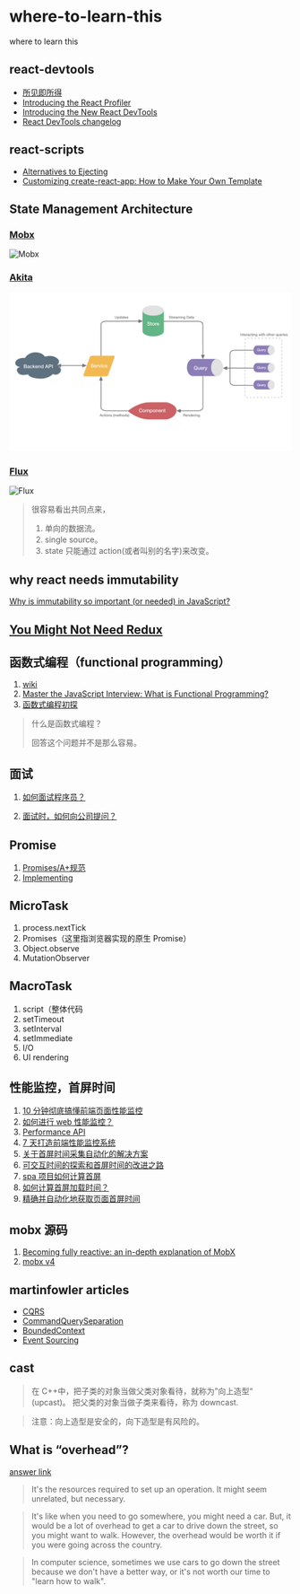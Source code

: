 # where-to-learn-this

where to learn this

## react-devtools

- [所见即所得](https://react-devtools-tutorial.now.sh)
- [Introducing the React Profiler](https://reactjs.org/blog/2018/09/10/introducing-the-react-profiler.html#reading-performance-data)
- [Introducing the New React DevTools](https://reactjs.org/blog/2019/08/15/new-react-devtools.html)
- [React DevTools changelog](https://github.com/facebook/react/blob/master/packages/react-devtools/CHANGELOG.md#react-devtools-changelog)

## react-scripts

- [Alternatives to Ejecting](https://create-react-app.dev/docs/alternatives-to-ejecting)
- [Customizing create-react-app: How to Make Your Own Template](https://auth0.com/blog/how-to-configure-create-react-app/)

## State Management Architecture

### [Mobx](https://mobx.js.org/README.html)

![Mobx](https://mobx.js.org/assets/flow.png)

### [Akita](https://netbasal.gitbook.io/akita/)

![Akita](./images/akita.jpg)

### [Flux](http://facebook.github.io/flux/docs/overview)

![Flux](https://facebook.github.io/flux/img/overview/flux-simple-f8-diagram-with-client-action-1300w.png)

> 很容易看出共同点来，
>
> 1. 单向的数据流。
> 2. single source。
> 3. state 只能通过 action(或者叫别的名字)来改变。

## why react needs immutability

[Why is immutability so important (or needed) in JavaScript?](https://stackoverflow.com/questions/34385243/why-is-immutability-so-important-or-needed-in-javascript)

## [You Might Not Need Redux](https://medium.com/@dan_abramov/you-might-not-need-redux-be46360cf367)

## 函数式编程（functional programming）

1. [wiki](https://zh.wikipedia.org/wiki/%E5%87%BD%E6%95%B0%E5%BC%8F%E7%BC%96%E7%A8%8B)
2. [Master the JavaScript Interview: What is Functional Programming?](https://medium.com/javascript-scene/master-the-javascript-interview-what-is-functional-programming-7f218c68b3a0)
3. [函数式编程初探](http://www.ruanyifeng.com/blog/2012/04/functional_programming.html)

> 什么是函数式编程？
>
> 回答这个问题并不是那么容易。

## 面试

1. [如何面试程序员？](http://www.ruanyifeng.com/blog/2010/12/how_to_interview_a_programmer.html)

2. [面试时，如何向公司提问？](http://www.ruanyifeng.com/blog/2012/08/questions_you_need_to_ask_in_an_interview.html)

## Promise

1. [Promises/A+规范](https://www.ituring.com.cn/article/66566)
2. [Implementing](https://www.promisejs.org/)

## MicroTask

1. process.nextTick
2. Promises（这里指浏览器实现的原生 Promise）
3. Object.observe
4. MutationObserver

## MacroTask

1. script（整体代码
2. setTimeout
3. setInterval
4. setImmediate
5. I/O
6. UI rendering

## 性能监控，首屏时间

1. [10 分钟彻底搞懂前端页面性能监控](https://juejin.im/post/5d8cc378f265da5ba0776f36)
2. [如何进行 web 性能监控？](http://www.alloyteam.com/2020/01/14184/#prettyPhoto)
3. [Performance API](https://javascript.ruanyifeng.com/bom/performance.html)
4. [7 天打造前端性能监控系统](https://fex.baidu.com/blog/2014/05/build-performance-monitor-in-7-days/)
5. [关于首屏时间采集自动化的解决方案](https://cloud.tencent.com/developer/article/1061844)
6. [可交互时间的探索和首屏时间的改进之路](https://weex.apache.org/zh/blog/interaction-optimization.html)
7. [spa 项目如何计算首屏](http://www.uyi2.com/archiveDetail?id=5742&name=spa%E9%A1%B9%E7%9B%AE%E5%A6%82%E4%BD%95%E8%AE%A1%E7%AE%97%E9%A6%96%E5%B1%8F)
8. [如何计算首屏加载时间？](https://www.zhihu.com/question/23212408)
9. [精确并自动化地获取页面首屏时间](https://juejin.im/post/5a9d108351882555867ee3cf)

## mobx 源码

1. [Becoming fully reactive: an in-depth explanation of MobX](https://medium.com/hackernoon/becoming-fully-reactive-an-in-depth-explanation-of-mobservable-55995262a254#.xvbh6qd74)
2. [mobx v4](https://github.com/mobxjs/mobx/tree/5.15.4/src/v4)

## martinfowler articles

- [CQRS](https://martinfowler.com/bliki/CQRS.html)
- [CommandQuerySeparation](https://martinfowler.com/bliki/CommandQuerySeparation.html)
- [BoundedContext](https://martinfowler.com/bliki/BoundedContext.html)
- [Event Sourcing](https://martinfowler.com/eaaDev/EventSourcing.html)

## cast

> 在 C++中，把子类的对象当做父类对象看待，就称为”向上造型“ (upcast)。
> 把父类的对象当做子类来看待，称为 downcast.

> 注意：向上造型是安全的，向下造型是有风险的。

## What is “overhead”?

[answer link](https://stackoverflow.com/a/2860263)

> It's the resources required to set up an operation. It might seem unrelated, but necessary.

> It's like when you need to go somewhere, you might need a car. But, it would be a lot of overhead to get a car to drive down the street, so you might want to walk. However, the overhead would be worth it if you were going across the country.

> In computer science, sometimes we use cars to go down the street because we don't have a better way, or it's not worth our time to "learn how to walk".
